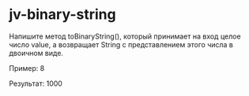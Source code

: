 # jv-binary-string

Напишите метод toBinaryString(), который принимает на вход целое число value,
а возвращает String с представлением этого числа в двоичном виде.

Пример: 8

Результат: 1000
